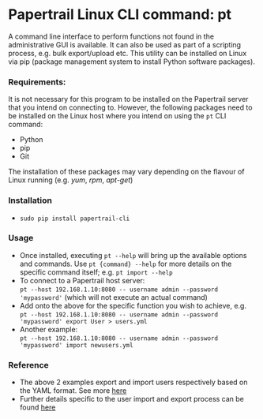 # Papertrail Linux CLI command: pt

A command line interface to perform functions not found in the administrative GUI is available. It can also be used as part of a scripting process, e.g. bulk export/upload etc. This utility can be installed on Linux via pip (package management system to install Python software packages).

### Requirements:
It is not necessary for this program to be installed on the Papertrail server that you intend on connecting to. However, the following packages need to be installed on the Linux host where you intend on using the `pt` CLI command:
 * Python
 * pip
 * Git
 
The installation of these packages may vary depending on the flavour of Linux running (e.g. *yum*, *rpm*, *apt-get*)

### Installation
* `sudo pip install papertrail-cli`

### Usage
 * Once installed, executing `pt --help` will bring up the available options and commands. Use `pt {command} --help` for more details on the specific command itself; e.g. `pt import --help`
 * To connect to a Papertrail host server:<br>
    `pt --host 192.168.1.10:8080 -- username admin --password 'mypassword'` (which will not execute an actual command)
 * Add onto the above for the specific function you wish to achieve, e.g.<br>
    `pt --host 192.168.1.10:8080 -- username admin --password 'mypassword' export User > users.yml`
 * Another example:<br>
    `pt --host 192.168.1.10:8080 -- username admin --password 'mypassword' import newusers.yml`

### Reference
 * The above 2 examples export and import users respectively based on the YAML format. See more [here](../configuration/yaml-config.md)
 * Further details specific to the user import and export process can be found [here](../configuration/user-export-and-import.md)
